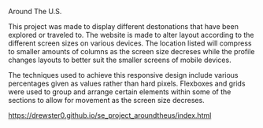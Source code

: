 Around The U.S.

This project was made to display different destonations that have been explored or traveled to. The website is made to alter layout according to the different screen sizes on various devices. The location listed will compress to smaller amounts of columns as the screen size decreses while the profile changes layouts to better suit the smaller screens of mobile devices.

The techniques used to achieve this responsive design include various percentages given as values rather than hard pixels. Flexboxes and grids were used to group and arrange certain elements within some of the sections to allow for movement as the screen size decreses.

https://drewster0.github.io/se_project_aroundtheus/index.html
